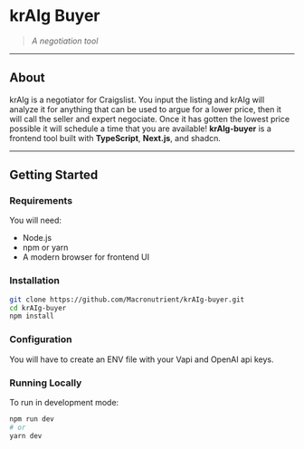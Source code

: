 # krAIg Buyer

> _A negotiation tool_

---

## About

krAIg is a negotiator for Craigslist. You input the listing and krAIg will analyze it for anything that can be used to argue for a lower price, then it will call the seller and expert negociate. Once it has gotten the lowest price possible it will schedule a time that you are available!
**krAIg-buyer** is a frontend tool built with **TypeScript**, **Next.js**, and shadcn. 

---



## Getting Started

### Requirements

You will need:

- Node.js
- npm or yarn
- A modern browser for frontend UI  


### Installation

```bash
git clone https://github.com/Macronutrient/krAIg-buyer.git
cd krAIg-buyer
npm install
````

### Configuration

You will have to create an ENV file with your Vapi and OpenAI api keys.

### Running Locally

To run in development mode:

```bash
npm run dev
# or
yarn dev
```
